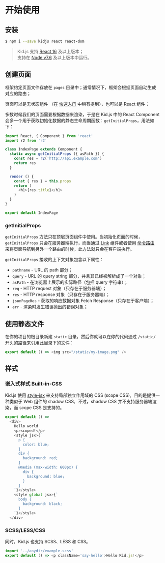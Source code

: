 # 开始使用

## 安装

``` bash
$ npm i --save kidjs react react-dom
```

> Kid.js 支持 [React 16](https://reactjs.org/blog/2017/09/26/react-v16.0.html) 及以上版本；   
> 支持在 [Node v7.6](https://nodejs.org/en/blog/release/v6.14.2/) 及以上版本中运行。

## 创建页面

框架约定页面文件存放在 `pages` 目录中；通常情况下，框架会根据页面自动生成对应的路由；

页面可以是无状态组件 （在 [快速入门](/over-view?id=快速入门) 中稍有提到），也可以是 React 组件；

多数时候我们的页面需要根据数据来渲染，于是在 Kid.js 中的 React Component 会多一个用于获取初始化数据的静态生命周期函数：`getInitialProps`，用法如下：

``` js
import React, { Component } from 'react'
import r2 from 'r2'

class IndexPage extends Component {
  static async getInitialProps ({ asPath }) {
    const res = r2('http://api.example.com')
    return res
  }

  render () {
    const { res } = this.props
    return (
      <h1>{res.title}</h1>
    )
  }
}

export default IndexPage
```

### getInitialProps

`getInitialProps` 方法只在顶层页面组件中使用。当初始化页面的时候，`getInitialProps` 只会在服务器端执行，而当通过 [Link](/page?id=路由) 组件或者使用 [命令路由](/page?id=路由) 来将页面导航到另外一个路由的时候，此方法就只会在客户端执行。

`getInitialProps` 接收的上下文对象包含以下属性：

- `pathname` - URL 的 path 部分；
- `query` - URL 的 query string 部分，并且其已经被解析成了一个对象；
- `asPath` - 在浏览器上展示的实际路径（包括 query 字符串）；
- `req` - HTTP request 对象（只存在于服务器端）；
- `res` - HTTP response 对象（只存在于服务器端）；
- `jsonPageRes` - 获取的响应数据对象 Fetch Response（只存在于客户端）；
- `err` - 渲染时发生错误抛出的错误对象；

## 使用静态文件

在你的项目的根目录新建 `static` 目录，然后你就可以在你的代码通过 `/static/` 开头的路径来引用此目录下的文件：

``` js
export default () => <img src="/static/my-image.png" />
```

## 样式

### 嵌入式样式 Built-in-CSS

Kid.js 使用 [style-jsx](https://github.com/zeit/styled-jsx) 来支持局部独立作用域的 CSS (scope CSS)，目的是提供一种类似于 Web 组件的 shadow CSS，不过，shadow CSS 并不支持服务器端渲染，而 scope CSS 是支持的。

``` js
export default () =>
  <div>
    Hello world
    <p>scoped!</p>
    <style jsx>{`
      p {
        color: blue;
      }
      div {
        background: red;
      }
      @media (max-width: 600px) {
        div {
          background: blue;
        }
      }
    `}</style>
    <style global jsx>{`
      body {
        background: black;
      }
    `}</style>
  </div>
```

### SCSS/LESS/CSS

同时，Kid.js 也支持 SCSS、LESS 和 CSS。

``` js
import '../anydir/example.scss'
export default () => <p className='say-hello'>Hello Kid.js!</p>
```